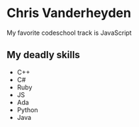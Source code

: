 Chris Vanderheyden
==================
My favorite codeschool track is JavaScript

My deadly skills
----------------
* C++
* C#
* Ruby
* JS
* Ada
* Python
* Java
